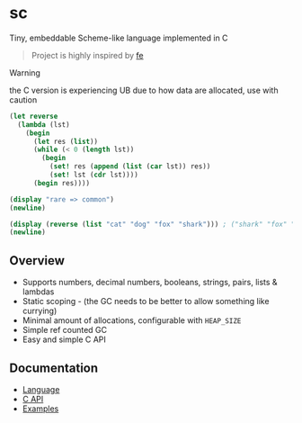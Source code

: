 # sc
Tiny, embeddable Scheme-like language implemented in C
> Project is highly inspired by [fe](https://github.com/rxi/fe)

> [!WARNING]  
> the C version is experiencing UB due to how data are allocated, use with caution

```scm
(let reverse
  (lambda (lst)
    (begin
      (let res (list))
      (while (< 0 (length lst))
        (begin
          (set! res (append (list (car lst)) res))
          (set! lst (cdr lst))))
      (begin res))))

(display "rare => common")
(newline)

(display (reverse (list "cat" "dog" "fox" "shark"))) ; ("shark" "fox" "dog" "cat")
(newline)
```

## Overview
- Supports numbers, decimal numbers, booleans, strings, pairs, lists & lambdas
- Static scoping - (the GC needs to be better to allow something like currying)
- Minimal amount of allocations, configurable with `HEAP_SIZE`
- Simple ref counted GC
- Easy and simple C API

## Documentation
- [Language](doc/lang.md)
- [C API](doc/api.md)
- [Examples](examples)
